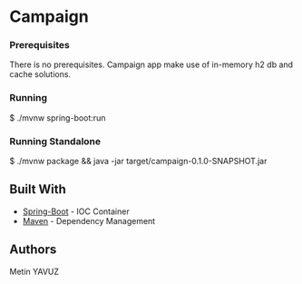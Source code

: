 # Campaign


### Prerequisites
There is no prerequisites. Campaign app make use of in-memory h2 db and cache solutions.

### Running
$ ./mvnw spring-boot:run

### Running Standalone
$ ./mvnw package && java -jar target/campaign-0.1.0-SNAPSHOT.jar

## Built With
* [Spring-Boot](https://projects.spring.io/spring-boot) - IOC Container
* [Maven](https://maven.apache.org/) - Dependency Management

## Authors
Metin YAVUZ

